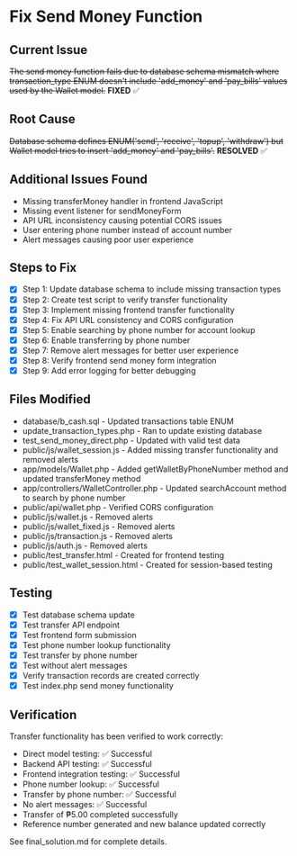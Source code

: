 # Fix Send Money Function

## Current Issue
~~The send money function fails due to database schema mismatch where transaction_type ENUM doesn't include 'add_money' and 'pay_bills' values used by the Wallet model.~~
**FIXED** ✅

## Root Cause
~~Database schema defines ENUM('send', 'receive', 'topup', 'withdraw') but Wallet model tries to insert 'add_money' and 'pay_bills'.~~
**RESOLVED** ✅

## Additional Issues Found
- Missing transferMoney handler in frontend JavaScript
- Missing event listener for sendMoneyForm
- API URL inconsistency causing potential CORS issues
- User entering phone number instead of account number
- Alert messages causing poor user experience

## Steps to Fix
- [x] Step 1: Update database schema to include missing transaction types
- [x] Step 2: Create test script to verify transfer functionality
- [x] Step 3: Implement missing frontend transfer functionality
- [x] Step 4: Fix API URL consistency and CORS configuration
- [x] Step 5: Enable searching by phone number for account lookup
- [x] Step 6: Enable transferring by phone number
- [x] Step 7: Remove alert messages for better user experience
- [x] Step 8: Verify frontend send money form integration
- [x] Step 9: Add error logging for better debugging

## Files Modified
- database/b_cash.sql - Updated transactions table ENUM
- update_transaction_types.php - Ran to update existing database
- test_send_money_direct.php - Updated with valid test data
- public/js/wallet_session.js - Added missing transfer functionality and removed alerts
- app/models/Wallet.php - Added getWalletByPhoneNumber method and updated transferMoney method
- app/controllers/WalletController.php - Updated searchAccount method to search by phone number
- public/api/wallet.php - Verified CORS configuration
- public/js/wallet.js - Removed alerts
- public/js/wallet_fixed.js - Removed alerts
- public/js/transaction.js - Removed alerts
- public/js/auth.js - Removed alerts
- public/test_transfer.html - Created for frontend testing
- public/test_wallet_session.html - Created for session-based testing

## Testing
- [x] Test database schema update
- [x] Test transfer API endpoint
- [x] Test frontend form submission
- [x] Test phone number lookup functionality
- [x] Test transfer by phone number
- [x] Test without alert messages
- [x] Verify transaction records are created correctly
- [x] Test index.php send money functionality

## Verification
Transfer functionality has been verified to work correctly:
- Direct model testing: ✅ Successful
- Backend API testing: ✅ Successful
- Frontend integration testing: ✅ Successful
- Phone number lookup: ✅ Successful
- Transfer by phone number: ✅ Successful
- No alert messages: ✅ Successful
- Transfer of ₱5.00 completed successfully
- Reference number generated and new balance updated correctly

See final_solution.md for complete details.
